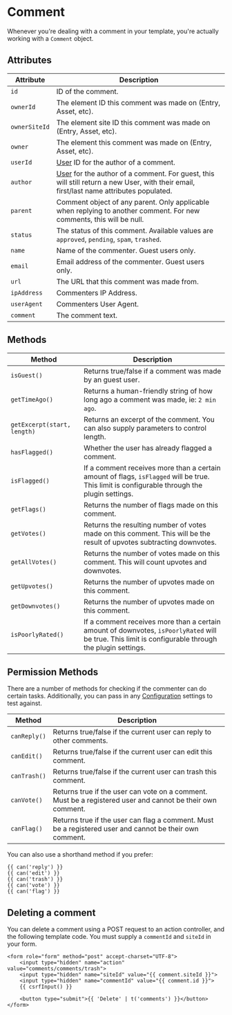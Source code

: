 # Comment

Whenever you're dealing with a comment in your template, you're actually working with a `Comment` object.

## Attributes

Attribute | Description
--- | ---
`id` | ID of the comment.
`ownerId` | The element ID this comment was made on (Entry, Asset, etc).
`ownerSiteId` | The element site ID this comment was made on (Entry, Asset, etc).
`owner` | The element this comment was made on (Entry, Asset, etc).
`userId` | [User](https://docs.craftcms.com/api/v3/craft-elements-user.html) ID for the author of a comment.
`author` | [User](https://docs.craftcms.com/api/v3/craft-elements-user.html) for the author of a comment. For guest, this will still return a new User, with their email, first/last name attributes populated.
`parent` | Comment object of any parent. Only applicable when replying to another comment. For new comments, this will be null.
`status` | The status of this comment. Available values are `approved`, `pending`, `spam`, `trashed`.
`name` | Name of the commenter. Guest users only.
`email` | Email address of the commenter. Guest users only.
`url` | The URL that this comment was made from.
`ipAddress` | Commenters IP Address.
`userAgent` | Commenters User Agent.
`comment` | The comment text.

## Methods

Method | Description
--- | ---
`isGuest()` | Returns true/false if a comment was made by an guest user.
`getTimeAgo()` | Returns a human-friendly string of how long ago a comment was made, ie: `2 min ago`.
`getExcerpt(start, length)` | Returns an excerpt of the comment. You can also supply parameters to control length.
`hasFlagged()` | Whether the user has already flagged a comment.
`isFlagged()` | If a comment receives more than a certain amount of flags, `isFlagged` will be true. This limit is configurable through the plugin settings.
`getFlags()` | Returns the number of flags made on this comment.
`getVotes()` | Returns the resulting number of votes made on this comment. This will be the result of upvotes subtracting downvotes.
`getAllVotes()` | Returns the number of votes made on this comment. This will count upvotes and downvotes.
`getUpvotes()` | Returns the number of upvotes made on this comment.
`getDownvotes()` | Returns the number of upvotes made on this comment.
`isPoorlyRated()` | If a comment receives more than a certain amount of downvotes, `isPoorlyRated` will be true. This limit is configurable through the plugin settings.

## Permission Methods

There are a number of methods for checking if the commenter can do certain tasks. Additionally, you can pass in any [Configuration](docs:get-started/configuration) settings to test against.

Method | Description
--- | ---
`canReply()` | Returns true/false if the current user can reply to other comments.
`canEdit()` | Returns true/false if the current user can edit this comment.
`canTrash()` | Returns true/false if the current user can trash this comment.
`canVote()` | Returns true if the user can vote on a comment. Must be a registered user and cannot be their own comment.
`canFlag()` | Returns true if the user can flag a comment. Must be a registered user and cannot be their own comment.

You can also use a shorthand method if you prefer:

```twig
{{ can('reply') }}
{{ can('edit') }}
{{ can('trash') }}
{{ can('vote') }}
{{ can('flag') }}
```

## Deleting a comment

You can delete a comment using a POST request to an action controller, and the following template code. You must supply a `commentId` and `siteId` in your form.

```twig
<form role="form" method="post" accept-charset="UTF-8">
    <input type="hidden" name="action" value="comments/comments/trash">
    <input type="hidden" name="siteId" value="{{ comment.siteId }}">
    <input type="hidden" name="commentId" value="{{ comment.id }}">
    {{ csrfInput() }}

    <button type="submit">{{ 'Delete' | t('comments') }}</button>
</form>
```

